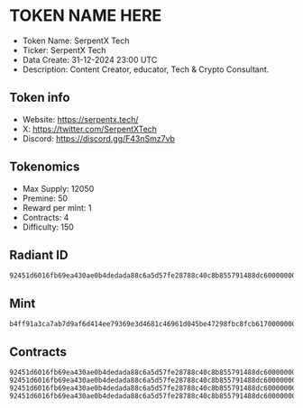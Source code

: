 # TOKEN NAME HERE

- Token Name: SerpentX Tech
- Ticker: SerpentX Tech
- Data Create: 31-12-2024 23:00 UTC
- Description: Content Creator, educator, Tech & Crypto Consultant.

## Token info
- Website: https://serpentx.tech/
- X: https://twitter.com/SerpentXTech
- Discord: https://discord.gg/F43nSmz7vb

## Tokenomics
- Max Supply: 12050
- Premine: 50  
- Reward per mint: 1 
- Contracts: 4  
- Difficulty: 150

## Radiant ID
```
92451d6016fb69ea430ae0b4dedada88c6a5d57fe28788c40c8b855791488dc600000000
```

## Mint
```
b4ff91a3ca7ab7d9af6d414ee79369e3d4681c46961d045be47298fbc8fcb61700000000
```

## Contracts

```
92451d6016fb69ea430ae0b4dedada88c6a5d57fe28788c40c8b855791488dc600000001
92451d6016fb69ea430ae0b4dedada88c6a5d57fe28788c40c8b855791488dc600000002
92451d6016fb69ea430ae0b4dedada88c6a5d57fe28788c40c8b855791488dc600000003
92451d6016fb69ea430ae0b4dedada88c6a5d57fe28788c40c8b855791488dc600000004
```

